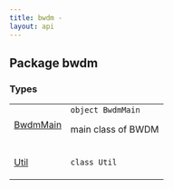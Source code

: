 ```yaml
---
title: bwdm - 
layout: api
---
```




## Package bwdm

### Types

<link rel="stylesheet" type="text/css" href="style.css">
<table class="api-docs-table">
<tbody>
<tr>
<td markdown="1">

<a href="-bwdm-main/index.html">BwdmMain</a>


</td>
<td markdown="1">
<div class="signature"><code><span class="keyword">object </span><span class="identifier">BwdmMain</span></code></div>

main class of BWDM


</td>
</tr>
<tr>
<td markdown="1">

<a href="-util/index.html">Util</a>


</td>
<td markdown="1">
<div class="signature"><code><span class="keyword">class </span><span class="identifier">Util</span></code></div>

</td>
</tr>
</tbody>
</table>
